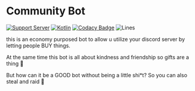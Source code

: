 # Community Bot

[![Support Server](https://img.shields.io/discord/503652829685088276?label=discord+support+server&logo=Discord&colorB=7289da&style=flat)](https://discord.gg/6yekupN67K)
[![Kotlin](https://img.shields.io/badge/v1.5.10-%230095D5.svg?label=&logo=kotlin&logoColor=white&style=flat)](https://kotlinlang.org/)
[![Codacy Badge](https://img.shields.io/codacy/grade/5cb56a0deff647148a6b8889fe8907df?label=Project+Grade&logo=codacy)](https://www.codacy.com/gh/Unicorn7141/CommunityBot/dashboard?utm_source=github.com&amp;utm_medium=referral&amp;utm_content=Unicorn7141/CommunityBot&amp;utm_campaign=Badge_Grade)
![Lines](https://img.shields.io/tokei/lines/github/Unicorn7141/CommunityBot?color=1aa2d4&label=Total%20Lines%20Of%20Code&logo=kotlin&logoColor=1aa2d4)

this is an economy purposed bot to allow u utilize your discord server by letting people BUY things.

At the same time this bot is all about kindness and friendship so gifts are a thing 🤯

But how can it be a GOOD bot without being a little shi*t? So you can also steal and raid 🤣


